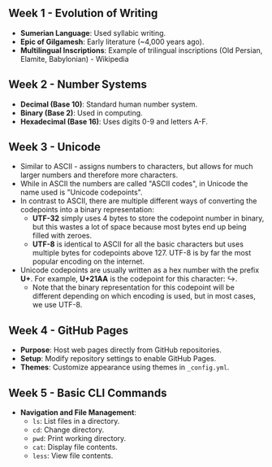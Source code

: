 ## Week 1 - Evolution of Writing
- **Sumerian Language**: Used syllabic writing.
- **Epic of Gilgamesh**: Early literature (~4,000 years ago).
- **Multilingual Inscriptions**: Example of trilingual inscriptions (Old Persian, Elamite, Babylonian) - Wikipedia

## Week 2 - Number Systems
- **Decimal (Base 10)**: Standard human number system.
- **Binary (Base 2)**: Used in computing.
- **Hexadecimal (Base 16)**: Uses digits 0-9 and letters A-F.

## Week 3 - Unicode
- Similar to ASCII - assigns numbers to characters, but allows for much larger numbers and therefore more characters.
- While in ASCII the numbers are called "ASCII codes", in Unicode the name used is "Unicode codepoints".
- In contrast to ASCII, there are multiple different ways of converting the codepoints into a binary representation:
  - **UTF-32** simply uses 4 bytes to store the codepoint number in binary, but this wastes a lot of space because most bytes end up being filled with zeroes.
  - **UTF-8** is identical to ASCII for all the basic characters but uses multiple bytes for codepoints above 127. UTF-8 is by far the most popular encoding on the internet.
- Unicode codepoints are usually written as a hex number with the prefix **U+**. For example, **U+21AA** is the codepoint for this character: ↪.
  - Note that the binary representation for this codepoint will be different depending on which encoding is used, but in most cases, we use UTF-8.

## Week 4 - GitHub Pages
- **Purpose**: Host web pages directly from GitHub repositories.
- **Setup**: Modify repository settings to enable GitHub Pages.
- **Themes**: Customize appearance using themes in `_config.yml`.

## Week 5 - Basic CLI Commands
- **Navigation and File Management**:
  - `ls`: List files in a directory.
  - `cd`: Change directory.
  - `pwd`: Print working directory.
  - `cat`: Display file contents.
  - `less`: View file contents.

